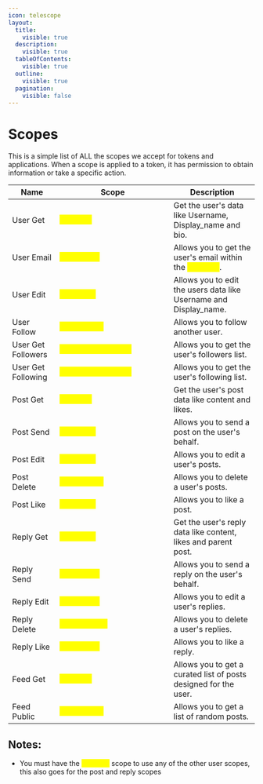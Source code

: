 ```yaml
---
icon: telescope
layout:
  title:
    visible: true
  description:
    visible: true
  tableOfContents:
    visible: true
  outline:
    visible: true
  pagination:
    visible: false
---
```


# Scopes

This is a simple list of ALL the scopes we accept for tokens and applications. When a scope is applied to a token, it has permission to obtain information or take a specific action.

<table><thead><tr><th>Name</th><th width="217">Scope</th><th>Description</th></tr></thead><tbody><tr><td>User Get</td><td><mark style="color:yellow;"><code>user.get</code></mark></td><td>Get the user's data like Username, Display_name and bio.</td></tr><tr><td>User Email</td><td><mark style="color:yellow;"><code>user.email</code></mark></td><td>Allows you to get the user's email within the <mark style="color:yellow;"><code>user.get</code></mark>.</td></tr><tr><td>User Edit</td><td><mark style="color:yellow;"><code>user.edit</code></mark></td><td>Allows you to edit the users data like Username and Display_name.</td></tr><tr><td>User Follow</td><td><mark style="color:yellow;"><code>user.follow</code></mark></td><td>Allows you to follow another user.</td></tr><tr><td>User Get Followers</td><td><mark style="color:yellow;"><code>user.followers.get</code></mark></td><td>Allows you to get the user's followers list.</td></tr><tr><td>User Get Following</td><td><mark style="color:yellow;"><code>user.following.get</code></mark></td><td>Allows you to get the user's following list.</td></tr><tr><td>Post Get</td><td><mark style="color:yellow;"><code>post.get</code></mark></td><td>Get the user's post data like content and likes.</td></tr><tr><td>Post Send</td><td><mark style="color:yellow;"><code>post.send</code></mark></td><td>Allows you to send a post on the user's behalf.</td></tr><tr><td>Post Edit</td><td><mark style="color:yellow;"><code>post.edit</code></mark></td><td>Allows you to edit a user's posts.</td></tr><tr><td>Post Delete</td><td><mark style="color:yellow;"><code>post.delete</code></mark></td><td>Allows you to delete a user's posts.</td></tr><tr><td>Post Like</td><td><mark style="color:yellow;"><code>post.like</code></mark></td><td>Allows you to like a post.</td></tr><tr><td>Reply Get</td><td><mark style="color:yellow;"><code>reply.get</code></mark></td><td>Get the user's reply data like content, likes and parent post.</td></tr><tr><td>Reply Send</td><td><mark style="color:yellow;"><code>reply.send</code></mark></td><td>Allows you to send a reply on the user's behalf.</td></tr><tr><td>Reply Edit</td><td><mark style="color:yellow;"><code>reply.edit</code></mark></td><td>Allows you to edit a user's replies.</td></tr><tr><td>Reply Delete</td><td><mark style="color:yellow;"><code>reply.delete</code></mark></td><td>Allows you to delete a user's replies.</td></tr><tr><td>Reply Like</td><td><mark style="color:yellow;"><code>reply.like</code></mark></td><td>Allows you to like a reply.</td></tr><tr><td>Feed Get</td><td><mark style="color:yellow;"><code>feed.get</code></mark></td><td>Allows you to get a curated list of posts designed for the user.</td></tr><tr><td>Feed Public</td><td><mark style="color:yellow;"><code>feed.public</code></mark></td><td>Allows you to get a list of random posts.</td></tr></tbody></table>

## Notes:

* You must have the <mark style="color:yellow;">`user.get`</mark> scope to use any of the other user scopes, this also goes for the post and reply scopes
